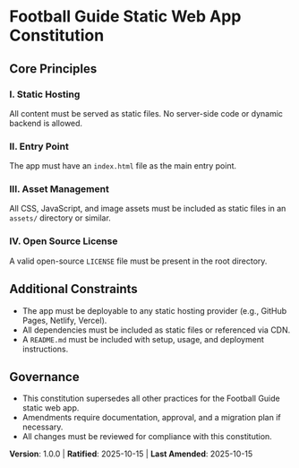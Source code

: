 # Football Guide Static Web App Constitution

## Core Principles

### I. Static Hosting
All content must be served as static files. No server-side code or dynamic backend is allowed.

### II. Entry Point
The app must have an `index.html` file as the main entry point.

### III. Asset Management
All CSS, JavaScript, and image assets must be included as static files in an `assets/` directory or similar.

### IV. Open Source License
A valid open-source `LICENSE` file must be present in the root directory.




## Additional Constraints

- The app must be deployable to any static hosting provider (e.g., GitHub Pages, Netlify, Vercel).
- All dependencies must be included as static files or referenced via CDN.
- A `README.md` must be included with setup, usage, and deployment instructions.

## Governance
- This constitution supersedes all other practices for the Football Guide static web app.
- Amendments require documentation, approval, and a migration plan if necessary.
- All changes must be reviewed for compliance with this constitution.
<!-- Example: Constitution supersedes all other practices; Amendments require documentation, approval, migration plan -->



**Version**: 1.0.0 | **Ratified**: 2025-10-15 | **Last Amended**: 2025-10-15